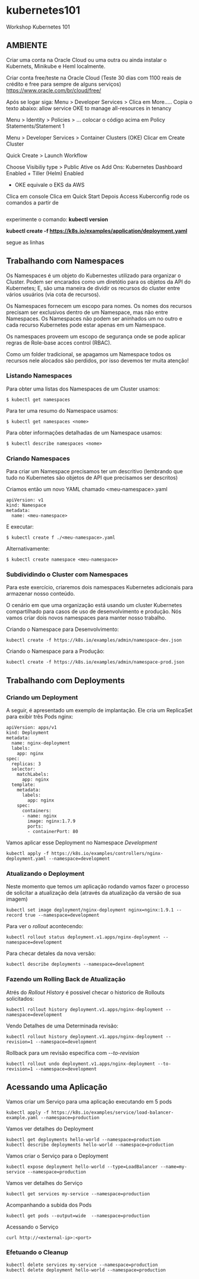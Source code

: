 # kubernetes101

Workshop Kubernetes 101

## AMBIENTE

Criar uma conta na Oracle Cloud ou uma outra ou ainda instalar o Kubernets, Minikube e Heml localmente.

Criar conta free/teste na Oracle Cloud (Teste 30 dias com 1100 reais de crédito e free para sempre de alguns serviços)
https://www.oracle.com/br/cloud/free/

Após se logar siga:
Menu > Developer Services > Clica em More..... 
Copia o texto abaixo: 
allow service OKE to manage all-resources in tenancy

Menu > Identity > Policies > ... colocar o código acima em Policy Statements/Statement 1

Menu > Developer Services > Container Clusters (OKE)
Clicar em Create Cluster

Quick Create > Launch Workflow

Choose Visibiliy type > Public
Ative os Add Ons: Kubernetes Dashboard Enabled + Tiller (Helm) Enabled

* OKE equivale o EKS da AWS

Clica em console
Clica em Quick Start
Depois Access Kuberconfig
rode os comandos a partir de 
```mkdir -p $HOME/.kube
```

experimente o comando: **kubectl version**

**kubectl create -f https://k8s.io/examples/application/deployment.yaml**

segue as linhas 

## Trabalhando com Namespaces

Os Namespaces é um objeto do Kubernestes utilizado para organizar o Cluster. Podem ser encarados como um diretótio para os objetos da API do Kubernetes; E, são uma maneira de dividir os recursos do cluster entre vários usuários (via cota de recursos).

Os Namespaces fornecem um escopo para nomes. Os nomes dos recursos precisam ser exclusivos dentro de um Namespace, mas não entre Namespaces. Os Namespaces não podem ser aninhados um no outro e cada recurso Kubernetes pode estar apenas em um Namespace.

Os namespaces proveem um escopo de segurança onde se pode aplicar regras de Role-base acces control (RBAC).

Como um folder tradicional, se apagamos um Namespace todos os recursos nele alocados são perdidos, por isso devemos ter muita atenção!

### Listando Namespaces

Para obter uma listas dos Namespaces de um Cluster usamos:

```$ kubectl get namespaces```

Para ter uma resumo do Namespace usamos:

```$ kubectl get namespaces <nome>```

Para obter informações detalhadas de um Namespace usamos:

```$ kubectl describe namespaces <nome>```

### Criando Namespaces

Para criar um Namespace precisamos ter um descritivo (lembrando que tudo no Kubernetes são objetos de API que precisamos ser descritos)

Criamos então um novo YAML chamado \<meu-namespace>.yaml

``` 
apiVersion: v1
kind: Namespace
metadata:
  name: <meu-namespace>
```

E executar:

```$ kubectl create f ./<meu-namespace>.yaml```

Alternativamente:

```$ kubectl create namespace <meu-namespace>```

### Subdividindo o Cluster com Namespaces

Para este exercício, criaremos dois namespaces Kubernetes adicionais para armazenar nosso conteúdo.

O cenário em que uma organização está usando um cluster Kubernetes compartilhado para casos de uso de desenvolvimento e produção. Nós vamos criar dois novos namespaces para manter nosso trabalho.

Criando o Namespace para Desenvolvimento:

```kubectl create -f https://k8s.io/examples/admin/namespace-dev.json``` 

Criando o Namespace para a Produção:

```kubectl create -f https://k8s.io/examples/admin/namespace-prod.json``` 


## Trabalhando com Deployments

### Criando um Deployment

A seguir, é apresentado um exemplo de implantação. Ele cria um ReplicaSet para exibir três Pods nginx:

```
apiVersion: apps/v1
kind: Deployment
metadata:
  name: nginx-deployment
  labels:
    app: nginx
spec:
  replicas: 3
  selector:
    matchLabels:
      app: nginx
  template:
    metadata:
      labels:
        app: nginx
    spec:
      containers:
      - name: nginx
        image: nginx:1.7.9
        ports:
        - containerPort: 80
```

Vamos aplicar esse Deployment no Namespace *Development*

```
kubectl apply -f https://k8s.io/examples/controllers/nginx-deployment.yaml --namespace=development
``` 

### Atualizando o Deployment

Neste momento que temos um aplicação rodando vamos fazer o processo de solicitar a atualização dela (através da atualização da versão de sua imagem)

```
kubectl set image deployment/nginx-deployment nginx=nginx:1.9.1 --record true --namespace=development
```

Para ver o *rollout* acontecendo:

``` 
kubectl rollout status deployment.v1.apps/nginx-deployment --namespace=development
```

Para checar detales da nova versão:

```
kubectl describe deployments --namespace=development
```
### Fazendo um Rolling Back de Atualização

Atrés do *Rollout History* é possivel checar o historico de Rollouts solicitados: 

```
kubectl rollout history deployment.v1.apps/nginx-deployment --namespace=development
```

Vendo Detalhes de uma Determinada revisão:

```
kubectl rollout history deployment.v1.apps/nginx-deployment --revision=1 --namespace=development
```

Rollback para um revisão especifica com *--to-revision*

```
kubectl rollout undo deployment.v1.apps/nginx-deployment --to-revision=1 --namespace=development
```

## Acessando uma Aplicação

Vamos criar um Serviço para uma aplicação executando em 5 pods

```
kubectl apply -f https://k8s.io/examples/service/load-balancer-example.yaml --namespace=production
```

Vamos ver detalhes do Deployment

```
kubectl get deployments hello-world --namespace=production
kubectl describe deployments hello-world --namespace=production
```

Vamos criar o Serviço para o Deployment

```
kubectl expose deployment hello-world --type=LoadBalancer --name=my-service --namespace=production
```

Vamos ver detalhes do Serviço

```
kubectl get services my-service --namespace=production
```

Acompanhando a subida dos Pods

```
kubectl get pods --output=wide  --namespace=production
```

Acessando o Serviço

```
curl http://<external-ip>:<port>
```


### Efetuando o Cleanup

```
kubectl delete services my-service --namespace=production
kubectl delete deployment hello-world --namespace=production
```

